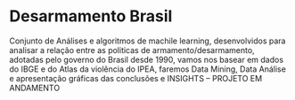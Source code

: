# Desarmamento Brasil
 Conjunto de Análises e algoritmos de machile learning, desenvolvidos para analisar a relação entre as politicas de armamento/desarmamento, adotadas pelo governo do Brasil desde 1990, vamos nos basear em dados do IBGE e do Atlas da violência do IPEA, faremos Data Mining, Data Análise e apresentação gráficas das conclusões e INSIGHTS – PROJETO EM ANDAMENTO
